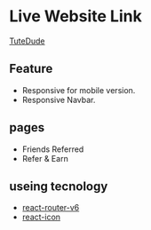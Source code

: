 # Live Website Link
[TuteDude](https://vermillion-pony-d9744c.netlify.app/)

## Feature
* Responsive for mobile version. 
* Responsive Navbar.
## pages
* Friends Referred
* Refer & Earn
## useing tecnology
* [react-router-v6](https://reactrouter.com/)
* [react-icon](https://react-icons.github.io/react-icons/)
